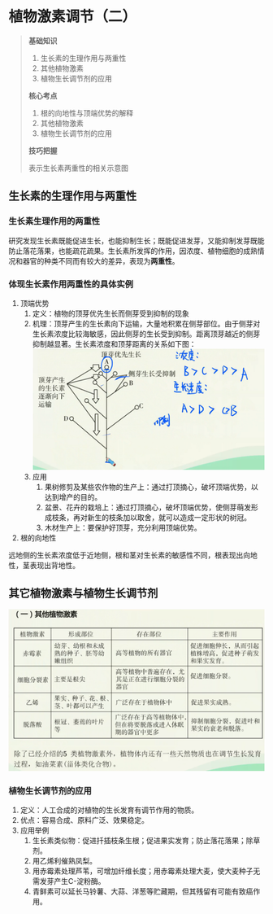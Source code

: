 # 植物激素调节（二）

> **基础知识**
>
> 1. 生长素的生理作用与两重性
> 2. 其他植物激素
> 3. 植物生长调节剂的应用
>
> **核心考点**
>
> 1. 根的向地性与顶端优势的解释
> 2. 其他植物激素
> 3. 植物生长调节剂的应用
>
> **技巧把握**
>
> 表示生长素两重性的相关示意图

## 生长素的生理作用与两重性

### 生长素生理作用的两重性

研究发现生长素既能促进生长，也能抑制生长；既能促进发芽，又能抑制发芽既能防止落花落果，也能疏花疏果。生长素所发挥的作用，因浓度、植物细胞的成熟情况和器官的种类不同而有较大的差异，表现为**两重性**。

### 体现生长素作用两重性的具体实例

1. 顶端优势
   1. 定义：植物的顶芽优先生长而侧芽受到抑制的现象
   2. 机理：顶芽产生的生长素向下运输，大量地积累在侧芽部位。由于侧芽对生长素浓度比较海敏感，因此侧芽的生长受到抑制。距离顶芽越近的侧芽抑制越显著。生长素浓度和顶芽距离的关系如下图：
   ![01](image.png)
   3. 应用
      1. 果树修剪及某些农作物的生产上：通过打顶摘心，破坏顶端优势，以达到增产的目的。
      2. 盆景、花卉的栽培上：通过打顶摘心，破坏顶端优势，使侧芽萌发形成枝条，再对新生的枝条加以取舍，就可以造成一定形状的树冠。
      3. 木材生产上：要保护好顶芽，充分利用顶端优势。
2. 根的向地性

远地侧的生长素浓度低于近地侧，根和茎对生长素的敏感性不同，根表现出向地性，茎表现出背地性。

## 其它植物激素与植物生长调节剂

![alt text](image-1.png)

### 植物生长调节剂的应用

1. 定义：人工合成的对植物的生长发育有调节作用的物质。
2. 优点：容易合成、原料广泛、效果稳定。
3. 应用举例
   1. 生长素类似物：促进扦插枝条生根；促进果实发育；防止落花落果；除草剂。
   2. 用乙烯利催熟凤梨。
   3. 用赤霉素处理芦苇，可增加纤维长度；用赤霉素处理大麦，使大麦种子无需发芽产生C-淀粉酶。
   4. 青鲜素可以延长马铃薯、大蒜、洋葱等贮藏期，但其残留有可能有致癌作用。
